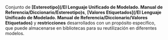  Conjunto de **[Estereotipo](/El Lenguaje Unificado de Modelado. Manual de Referencia/Diccionario/Estereotipo)s**, **[Valores Etiquetados](/El Lenguaje Unificado de Modelado. Manual de Referencia/Diccionario/Valores Etiquetados)** y **restricciones** desarrollados con un propósito específico, que puede almacenarse en bibliotecas para su reutilización en diferentes modelos.